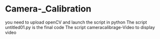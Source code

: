 # Camera-_Calibration
you need to upload openCV and launch the script in python
The script untitled01.py is the final code
The script cameracalibrage-Video to display video

